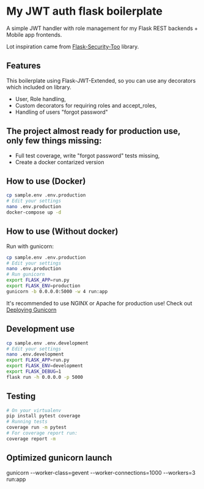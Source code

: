 # My JWT auth flask boilerplate

A simple JWT handler with role management for my Flask REST backends + Mobile app frontends.

Lot inspiration came from [Flask-Security-Too](https://github.com/Flask-Middleware/flask-security/) library.

## Features

This boilerplate using Flask-JWT-Extended, so you can use any decorators which included on library.

-   User, Role handling,
-   Custom decorators for requiring roles and accept_roles,
-   Handling of users "forgot password"

## The project almost ready for production use, only few things missing:

-   Full test coverage, write "forgot password" tests missing,
-   Create a docker contarized version

## How to use (Docker)

```bash
cp sample.env .env.production
# Edit your settings
nano .env.production
docker-compose up -d
```

## How to use (Without docker)

Run with gunicorn:

```bash
cp sample.env .env.production
# Edit your settings
nano .env.production
# Run gunicorn
export FLASK_APP=run.py
export FLASK_ENV=production
gunicorn -b 0.0.0.0:5000 -w 4 run:app
```

It's recommended to use NGINX or Apache for production use!
Check out [Deploying Gunicorn](https://docs.gunicorn.org/en/stable/deploy.html)

## Development use

```bash
cp sample.env .env.development
# Edit your settings
nano .env.development
export FLASK_APP=run.py
export FLASK_ENV=development
export FLASK_DEBUG=1
flask run -h 0.0.0.0 -p 5000
```

## Testing

```bash
# On your virtualenv
pip install pytest coverage
# Running tests
coverage run -m pytest
# For coverage report run:
coverage report -m
```

## Optimized gunicorn launch

gunicorn --worker-class=gevent --worker-connections=1000 --workers=3 run:app
